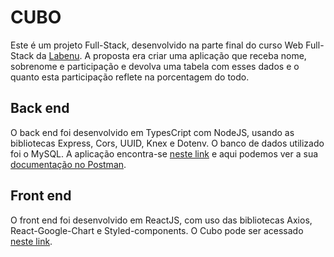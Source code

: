 # CUBO

Este é um projeto Full-Stack, desenvolvido na parte final do curso Web Full-Stack da [Labenu](https://www.labenu.com.br/).
A proposta era criar uma aplicação que receba nome, sobrenome e participação e devolva uma tabela com esses dados e o quanto esta participação reflete na porcentagem do todo.

## Back end

O back end foi desenvolvido em TypesCript com NodeJS, usando as bibliotecas Express, Cors, UUID, Knex e Dotenv. 
O banco de dados utilizado foi o MySQL.
A aplicação encontra-se [neste link](https://cubo-back-ruana.herokuapp.com) e aqui podemos ver a sua [documentação no Postman](https://documenter.getpostman.com/view/18388041/UVysxbdE).

## Front end

O front end foi desenvolvido em ReactJS, com uso das bibliotecas Axios, React-Google-Chart e Styled-components.
O Cubo pode ser acessado [neste link](cubo-ruana.surge.sh).

